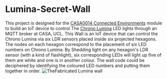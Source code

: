 # Lumina-Secret-Wall
This project is designed for the [CASA0014 Connected Environments](https://github.com/ucl-casa-ce/casa0014) module to build an IoT device to control The [Chrono Lumina](https://github.com/ucl-casa-ce/casa0014/tree/main/chronoLumina) LED lights through an MQTT broker at CASA, UCL. This Wall is an IoT device that can control the Chrono Lumina via six LDR sensors placed inside six projected hexagons. The nodes on each hexagon correspond to the placement of six LED numbers on Chrono Lumina. By Shedding light on any hexagon's LDR sensor (with a kind of flashlight), six corresponding LEDs will light up five of them are white and one is in another colour. The wall code could be deciphered by identifying the coloured LED numbers and putting them together in order. 
![TheFabricated Lumina wall](https://github.com/user-attachments/assets/8a08519a-d854-4a38-aaf9-e91a7540a652)
